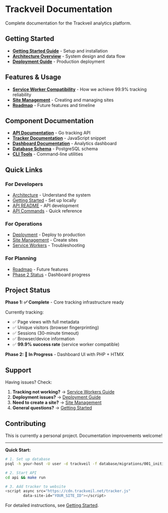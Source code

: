 # Trackveil Documentation

Complete documentation for the Trackveil analytics platform.

## Getting Started

- **[Getting Started Guide](getting-started.md)** - Setup and installation
- **[Architecture Overview](architecture.md)** - System design and data flow
- **[Deployment Guide](deployment.md)** - Production deployment

## Features & Usage

- **[Service Worker Compatibility](service-workers.md)** - How we achieve 99.9% tracking reliability
- **[Site Management](site-management.md)** - Creating and managing sites
- **[Roadmap](roadmap.md)** - Future features and timeline

## Component Documentation

- **[API Documentation](../api/README.md)** - Go tracking API
- **[Tracker Documentation](../tracker/README.md)** - JavaScript snippet
- **[Dashboard Documentation](../dashboard/README.md)** - Analytics dashboard
- **[Database Schema](../database/README.md)** - PostgreSQL schema
- **[CLI Tools](../tools/README.md)** - Command-line utilities

## Quick Links

### For Developers
- [Architecture](architecture.md) - Understand the system
- [Getting Started](getting-started.md) - Set up locally
- [API README](../api/README.md) - API development
- [API Commands](../api/docs/commands.md) - Quick reference

### For Operations
- [Deployment](deployment.md) - Deploy to production
- [Site Management](site-management.md) - Create sites
- [Service Workers](service-workers.md) - Troubleshooting

### For Planning
- [Roadmap](roadmap.md) - Future features
- [Phase 2 Status](phase2-complete.md) - Dashboard progress

## Project Status

**Phase 1: ✅ Complete** - Core tracking infrastructure ready

Currently tracking:
- ✅ Page views with full metadata
- ✅ Unique visitors (browser fingerprinting)
- ✅ Sessions (30-minute timeout)
- ✅ Browser/device information
- ✅ **99.9% success rate** (service worker compatible)

**Phase 2: 🚧 In Progress** - Dashboard UI with PHP + HTMX

## Support

Having issues? Check:

1. **Tracking not working?** → [Service Workers Guide](service-workers.md)
2. **Deployment issues?** → [Deployment Guide](deployment.md)
3. **Need to create a site?** → [Site Management](site-management.md)
4. **General questions?** → [Getting Started](getting-started.md)

## Contributing

This is currently a personal project. Documentation improvements welcome!

---

**Quick Start:**
```bash
# 1. Set up database
psql -h your-host -U user -d trackveil -f database/migrations/001_initial_schema.sql

# 2. Start API
cd api && make run

# 3. Add tracker to website
<script async src="https://cdn.trackveil.net/tracker.js" 
        data-site-id="YOUR_SITE_ID"></script>
```

For detailed instructions, see [Getting Started](getting-started.md).

